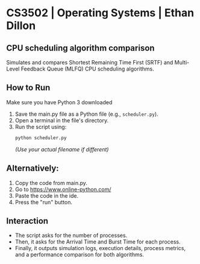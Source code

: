 # CS3502 | Operating Systems | Ethan Dillon
## CPU scheduling algorithm comparison

Simulates and compares Shortest Remaining Time First (SRTF) and  Multi-Level Feedback Queue (MLFQ) CPU scheduling algorithms.


## How to Run
Make sure you have Python 3 downloaded

1.  Save the main.py file as a Python file (e.g., `scheduler.py`).
2.  Open a terminal in the file's directory.
3.  Run the script using:
    ```bash
    python scheduler.py
    ```
    *(Use your actual filename if different)*

## Alternatively: 

1. Copy the code from main.py.
2. Go to https://www.online-python.com/
3. Paste the code in the ide.
4. Press the "run" button.

## Interaction

* The script asks for the number of processes.
* Then, it asks for the Arrival Time and Burst Time for each process.
* Finally, it outputs simulation logs, execution details, process metrics, and a performance comparison for both algorithms.
